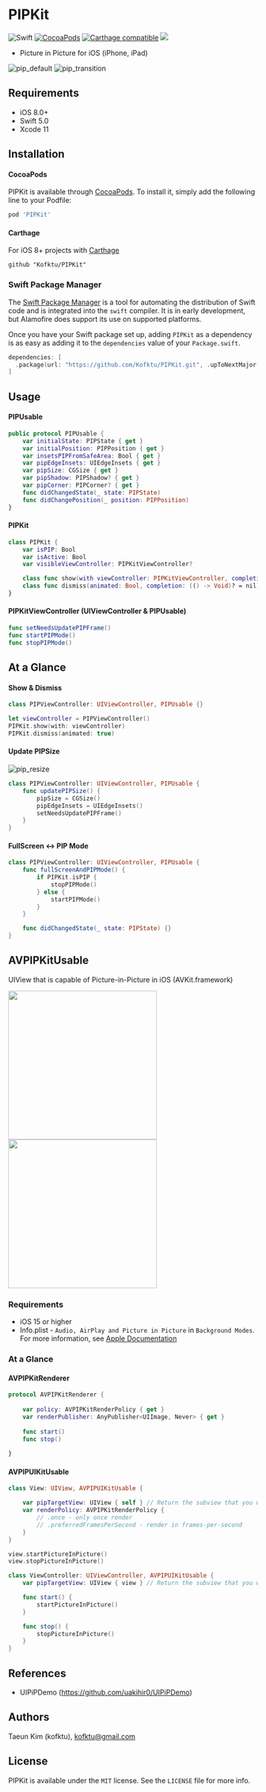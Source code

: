 # PIPKit

![Swift](https://img.shields.io/badge/Swift-5.0-orange.svg)
[![CocoaPods](http://img.shields.io/cocoapods/v/PIPKit.svg?style=flat)](http://cocoapods.org/?q=name%3APIPKit%20author%3AKofktu)
[![Carthage compatible](https://img.shields.io/badge/Carthage-compatible-4BC51D.svg?style=flat)](https://github.com/Carthage/Carthage)
<a href="https://swift.org/package-manager/"><img src="https://img.shields.io/badge/SPM-supported-DE5C43.svg?style=flat"></a>

- Picture in Picture for iOS (iPhone, iPad)

![pip_default](/Screenshot/default.gif)
![pip_transition](/Screenshot/transition.gif)

## Requirements
- iOS 8.0+
- Swift 5.0
- Xcode 11

## Installation

#### CocoaPods
PIPKit is available through [CocoaPods](http://cocoapods.org). To install
it, simply add the following line to your Podfile:

```ruby
pod 'PIPKit'
```

#### Carthage
For iOS 8+ projects with [Carthage](https://github.com/Carthage/Carthage)

```
github "Kofktu/PIPKit"
```

### Swift Package Manager

The [Swift Package Manager](https://swift.org/package-manager/) is a tool for automating the distribution of Swift code and is integrated into the `swift` compiler. It is in early development, but Alamofire does support its use on supported platforms.

Once you have your Swift package set up, adding `PIPKit` as a dependency is as easy as adding it to the `dependencies` value of your `Package.swift`.

```swift
dependencies: [
  .package(url: "https://github.com/Kofktu/PIPKit.git", .upToNextMajor(from: "1.0.1"))
]
```

## Usage

#### PIPUsable

```swift
public protocol PIPUsable {
    var initialState: PIPState { get }
    var initialPosition: PIPPosition { get }
    var insetsPIPFromSafeArea: Bool { get }
    var pipEdgeInsets: UIEdgeInsets { get }
    var pipSize: CGSize { get }
    var pipShadow: PIPShadow? { get }
    var pipCorner: PIPCorner? { get }
    func didChangedState(_ state: PIPState)
    func didChangePosition(_ position: PIPPosition)
}

```

#### PIPKit

```swift
class PIPKit {
    var isPIP: Bool
    var isActive: Bool
    var visibleViewController: PIPKitViewController?

    class func show(with viewController: PIPKitViewController, completion: (() -> Void)? = nil)
    class func dismiss(animated: Bool, completion: (() -> Void)? = nil)
}
```

#### PIPKitViewController (UIViewController & PIPUsable)
```swift
func setNeedsUpdatePIPFrame()
func startPIPMode()
func stopPIPMode()
```

## At a Glance

#### Show & Dismiss
```swift
class PIPViewController: UIViewController, PIPUsable {}

let viewController = PIPViewController()
PIPKit.show(with: viewController)
PIPKit.dismiss(animated: true)
```

#### Update PIPSize

![pip_resize](/Screenshot/resize.gif)

```swift
class PIPViewController: UIViewController, PIPUsable {
    func updatePIPSize() {
        pipSize = CGSize()
        pipEdgeInsets = UIEdgeInsets()
        setNeedsUpdatePIPFrame()
    }
}
```

#### FullScreen <-> PIP Mode
```swift
class PIPViewController: UIViewController, PIPUsable {
    func fullScreenAndPIPMode() {
        if PIPKit.isPIP {
            stopPIPMode()    
        } else {
            startPIPMode()
        }
    }

    func didChangedState(_ state: PIPState) {}
}
```

## AVPIPKitUsable
UIView that is capable of Picture-in-Picture in iOS (AVKit.framework)

<img src=https://user-images.githubusercontent.com/1860205/147901957-8716f857-3f7b-4d76-927f-e218d36137b1.PNG width=300> <img src=https://user-images.githubusercontent.com/1860205/147901962-aa23c82f-aeeb-4e8e-b840-e70397465f6d.PNG width=300>

### Requirements
- iOS 15 or higher
- Info.plist - `Audio, AirPlay and Picture in Picture` in `Background Modes`. For more information, see [Apple Documentation](https://developer.apple.com/documentation/avfoundation/media_playback_and_selection/creating_a_basic_video_player_ios_and_tvos/enabling_background_audio)

### At a Glance

#### AVPIPKitRenderer

```swift
protocol AVPIPKitRenderer {
    
    var policy: AVPIPKitRenderPolicy { get }
    var renderPublisher: AnyPublisher<UIImage, Never> { get }
    
    func start()
    func stop()
    
}
```

#### AVPIPUIKitUsable
```swift
class View: UIView, AVPIPUIKitUsable {

    var pipTargetView: UIView { self } // Return the subview that you want to show.
    var renderPolicy: AVPIPKitRenderPolicy {
        // .once - only once render
        // .preferredFramesPerSecond - render in frames-per-second
    }
}

view.startPictureInPicture()
view.stopPictureInPicture()

class ViewController: UIViewController, AVPIPUIKitUsable {
    var pipTargetView: UIView { view } // Return the subview that you want to show.

    func start() {
        startPictureInPicture()
    }

    func stop() {
        stopPictureInPicture()
    }
}
```

## References

- UIPiPDemo (https://github.com/uakihir0/UIPiPDemo)

## Authors

Taeun Kim (kofktu), <kofktu@gmail.com>

## License

PIPKit is available under the ```MIT``` license. See the ```LICENSE``` file for more info.
